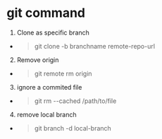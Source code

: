# git command

1. Clone as specific branch

- > git clone -b branchname remote-repo-url

2. Remove origin

- >  git remote rm origin

3. ignore a commited file

- > git rm --cached /path/to/file

4. remove local branch

- > git branch -d local-branch
